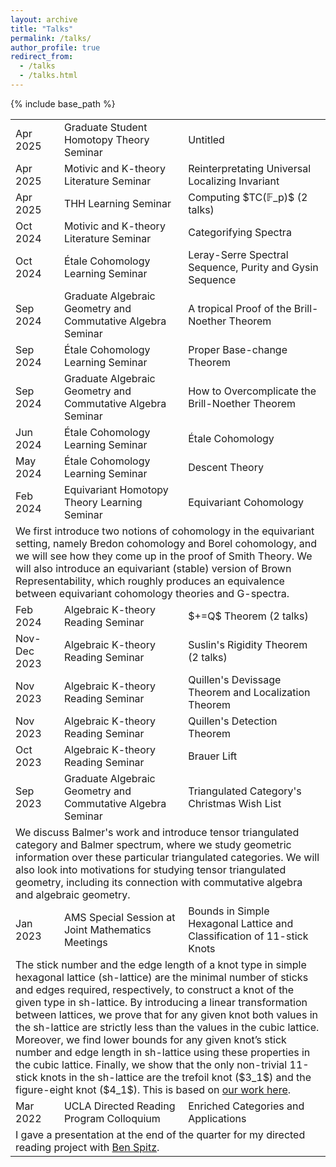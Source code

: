 ```yaml
---
layout: archive
title: "Talks"
permalink: /talks/
author_profile: true
redirect_from:
  - /talks
  - /talks.html
---
```

{% include base_path %}


<table>
    <tbody style="text-align:left">
        <tr>
            <td>Apr 2025</td>
            <td>Graduate Student Homotopy Theory Seminar</td>
            <td>Untitled</td>
        </tr>
        <tr>
            <td>Apr 2025</td>
            <td>Motivic and K-theory Literature Seminar</td>
            <td>Reinterpretating Universal Localizing Invariant</td>
        </tr>
        <tr>
            <td>Apr 2025</td>
            <td>THH Learning Seminar</td>
            <td>Computing $TC(𝔽_p)$ (2 talks)</td>
        </tr>
        <tr>
            <td>Oct 2024</td>
            <td>Motivic and K-theory Literature Seminar</td>
            <td>Categorifying Spectra</td>
        </tr>
        <tr>
            <td>Oct 2024</td>
            <td>Étale Cohomology Learning Seminar</td>
            <td>Leray-Serre Spectral Sequence, Purity and Gysin Sequence</td>
        </tr>
        <tr>
            <td>Sep 2024</td>
            <td>Graduate Algebraic Geometry and Commutative Algebra Seminar</td>
            <td>A tropical Proof of the Brill-Noether Theorem</td>
        </tr>
        <tr>
            <td>Sep 2024</td>
            <td>Étale Cohomology Learning Seminar</td>
            <td>Proper Base-change Theorem</td>
        </tr>
        <tr>
            <td>Sep 2024</td>
            <td>Graduate Algebraic Geometry and Commutative Algebra Seminar</td>
            <td>How to Overcomplicate the Brill-Noether Theorem</td>
        </tr>
        <tr>
            <td>Jun 2024</td>
            <td>Étale Cohomology Learning Seminar</td>
            <td>Étale Cohomology</td>
        </tr>
        <tr>
            <td>May 2024</td>
            <td>Étale Cohomology Learning Seminar</td>
            <td>Descent Theory</td>
        </tr>
        <tr>
            <td>Feb 2024</td>
            <td>Equivariant Homotopy Theory Learning Seminar</td>
            <td>Equivariant Cohomology</td>
        </tr>
        <tr>
            <td colspan=3>We first introduce two notions of cohomology in the equivariant setting, namely Bredon cohomology and Borel cohomology, and we will see how they come up in the proof of Smith Theory. We will also introduce an equivariant (stable) version of Brown Representability, which roughly produces an equivalence between equivariant cohomology theories and G-spectra. </td>
        </tr>
        <tr>
            <td>Feb 2024</td>
            <td>Algebraic K-theory Reading Seminar</td>
            <td>$+=Q$ Theorem (2 talks)</td>
        </tr>
        <tr>
            <td>Nov-Dec 2023</td>
            <td>Algebraic K-theory Reading Seminar</td>
            <td>Suslin's Rigidity Theorem (2 talks)</td>
        </tr>
        <tr>
            <td>Nov 2023</td>
            <td>Algebraic K-theory Reading Seminar</td>
            <td>Quillen's Devissage Theorem and Localization Theorem</td>
        </tr>
        <tr>
            <td>Nov 2023</td>
            <td>Algebraic K-theory Reading Seminar</td>
            <td>Quillen's Detection Theorem</td>
        </tr>
        <tr>
            <td>Oct 2023</td>
            <td>Algebraic K-theory Reading Seminar</td>
            <td>Brauer Lift</td>
        </tr>
        <tr>
            <td>Sep 2023</td>
            <td>Graduate Algebraic Geometry and Commutative Algebra Seminar</td>
            <td>Triangulated Category's Christmas Wish List</td>
        </tr>
        <tr>
            <td colspan=3>We discuss Balmer's work and introduce tensor triangulated category and Balmer spectrum, where we study geometric information over these particular triangulated categories. We will also look into motivations for studying tensor triangulated geometry, including its connection with commutative algebra and algebraic geometry.</td>
        </tr>
        <tr>
            <td>Jan 2023</td>
            <td>AMS Special Session at Joint Mathematics Meetings</td>
            <td>Bounds in Simple Hexagonal Lattice and Classification of 11-stick Knots</td>
        </tr>
        <tr>
            <td colspan=3>The stick number and the edge length of a knot type in simple hexagonal lattice (sh-lattice) are the minimal number of sticks and edges required, respectively, to construct a knot of the given type in sh-lattice. By introducing a linear transformation between lattices, we prove that for any given knot both values in the sh-lattice are strictly less than the values in the cubic lattice. Moreover, we find lower bounds for any given knot’s stick number and edge length in sh-lattice using these properties in the cubic lattice. Finally, we show that the only non-trivial 11-stick knots in the sh-lattice are the trefoil knot ($3_1$) and the figure-eight knot ($4_1$). This is based on <a href="https://arxiv.org/abs/2211.00687">our work here</a>.</td>
        </tr>
        <tr>
            <td>Mar 2022</td>
            <td>UCLA Directed Reading Program Colloquium</td>
            <td>Enriched Categories and Applications</td>
        </tr>
        <tr>
            <td colspan=3>I gave a presentation at the end of the quarter for my directed reading project with <a href="https://benspitz.com/">Ben Spitz</a>.</td>
        </tr>
    </tbody>
</table>

